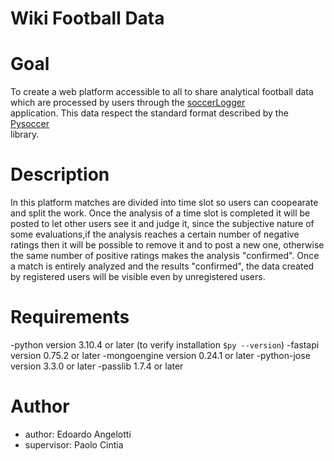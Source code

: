 # Wiki Football Data

# Goal

To create a web platform accessible to all to share analytical football data which are processed by users through the [soccerLogger](https://github.com/playerank/soccerLogger)<br/> application.
This data respect the standard format described by the [Pysoccer](https://github.com/playerank/pysoccer)<br/> library.

# Description

In this platform matches are divided into time slot so users can coopearate and split the work.
Once the analysis of a time slot is completed it will be posted to let other users see it and judge it, since the subjective nature of some evaluations,if the analysis reaches a certain number of negative ratings then it will be possible to remove it and to post a new one, otherwise the same number of positive ratings makes the analysis "confirmed".
Once a match is entirely analyzed and the results "confirmed", the data created by registered users will be visible even by unregistered users.

# Requirements

-python version 3.10.4 or later (to verify installation ```$py --version```)
-fastapi version 0.75.2 or later
-mongoengine version 0.24.1 or later
-python-jose version 3.3.0 or later
-passlib 1.7.4 or later

# Author

- author: Edoardo Angelotti
- supervisor: Paolo Cintia

